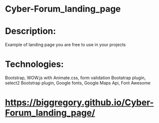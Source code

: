 # Cyber-Forum_landing_page

# Description: 
Example of landing page you are free to use in your projects

# Technologies: 
Bootstrap, WOW.js with Animate.css, form validation Bootatrap plugin, select2 Bootstrap plugin,
Google fonts, Google Maps Api, Font Awesome

#  https://biggregory.github.io/Cyber-Forum_landing_page/

